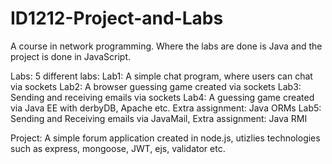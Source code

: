 # ID1212-Project-and-Labs

A course in network programming. Where the labs are done is Java
and the project is done in JavaScript.

Labs:
5 different labs:
Lab1: A simple chat program, where users can chat via sockets
Lab2: A browser guessing game created via sockets
Lab3: Sending and receiving emails via sockets
Lab4: A guessing game created via Java EE with derbyDB, Apache etc. Extra assignment: Java ORMs
Lab5: Sending and Receiving emails via JavaMail, Extra assignment: Java RMI


Project: 
A simple forum application created in node.js, utizlies technologies
such as express, mongoose, JWT, ejs, validator etc.

